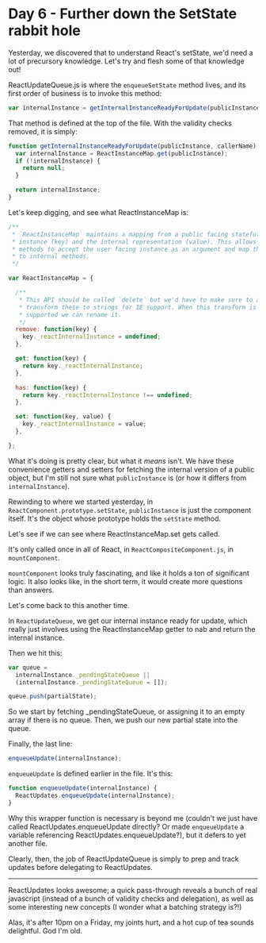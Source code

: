 Day 6 - Further down the SetState rabbit hole
===================================

Yesterday, we discovered that to understand React's setState, we'd need a lot of precursory knowledge. Let's try and flesh some of that knowledge out!

ReactUpdateQueue.js is where the `enqueueSetState` method lives, and its first order of business is to invoke this method:

```js
var internalInstance = getInternalInstanceReadyForUpdate(publicInstance, 'setState');
```

That method is defined at the top of the file. With the validity checks removed, it is simply:

```js
function getInternalInstanceReadyForUpdate(publicInstance, callerName) {
  var internalInstance = ReactInstanceMap.get(publicInstance);
  if (!internalInstance) {
    return null;
  }

  return internalInstance;
}
```

Let's keep digging, and see what ReactInstanceMap is:

```js
/**
 * `ReactInstanceMap` maintains a mapping from a public facing stateful
 * instance (key) and the internal representation (value). This allows public
 * methods to accept the user facing instance as an argument and map them back
 * to internal methods.
 */

var ReactInstanceMap = {

  /**
   * This API should be called `delete` but we'd have to make sure to always
   * transform these to strings for IE support. When this transform is fully
   * supported we can rename it.
   */
  remove: function(key) {
    key._reactInternalInstance = undefined;
  },

  get: function(key) {
    return key._reactInternalInstance;
  },

  has: function(key) {
    return key._reactInternalInstance !== undefined;
  },

  set: function(key, value) {
    key._reactInternalInstance = value;
  },

};
```

What it's doing is pretty clear, but what it _means_ isn't. We have these convenience getters and setters for fetching the internal version of a public object, but I'm still not sure what `publicInstance` is (or how it differs from `internalInstance`).

Rewinding to where we started yesterday, in `ReactComponent.prototype.setState`, `publicInstance` is just the component itself. It's the object whose prototype holds the `setState` method.

Let's see if we can see where ReactInstanceMap.set gets called.

It's only called once in all of React, in `ReactCompositeComponent.js`, in `mountComponent`.

`mountComponent` looks truly fascinating, and like it holds a ton of significant logic. It also looks like, in the short term, it would create more questions than answers.

Let's come back to this another time.

In `ReactUpdateQueue`, we get our internal instance ready for update, which really just involves using the ReactInstanceMap getter to nab and return the internal instance.

Then we hit this:

```js
var queue =
  internalInstance._pendingStateQueue ||
  (internalInstance._pendingStateQueue = []);

queue.push(partialState);
```

So we start by fetching \_pendingStateQueue, or assigning it to an empty array if there is no queue. Then, we push our new partial state into the queue.

Finally, the last line:

```js
enqueueUpdate(internalInstance);
```

`enqueueUpdate` is defined earlier in the file. It's this:

```js
function enqueueUpdate(internalInstance) {
  ReactUpdates.enqueueUpdate(internalInstance);
}
```

Why this wrapper function is necessary is beyond me (couldn't we just have called ReactUpdates.enqueueUpdate directly? Or made `enqueueUpdate` a variable referencing ReactUpdates.enqueueUpdate?), but it defers to yet another file.

Clearly, then, the job of ReactUpdateQueue is simply to prep and track updates before delegating to ReactUpdates.


----------------

ReactUpdates looks awesome; a quick pass-through reveals a bunch of real javascript (instead of a bunch of validity checks and delegation), as well as some interesting new concepts (I wonder what a batching strategy is?!)

Alas, it's after 10pm on a Friday, my joints hurt, and a hot cup of tea sounds delightful. God I'm old.
